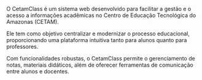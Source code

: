 O CetamClass é um sistema web desenvolvido para facilitar a gestão e o acesso a informações acadêmicas no Centro de Educação Tecnológica do Amazonas (CETAM).

Ele tem como objetivo centralizar e modernizar o processo educacional, proporcionando uma plataforma intuitiva tanto para alunos quanto para professores.

Com funcionalidades robustas, o CetamClass permite o gerenciamento de notas, materiais didáticos, além de oferecer ferramentas de comunicação entre alunos e docentes.
